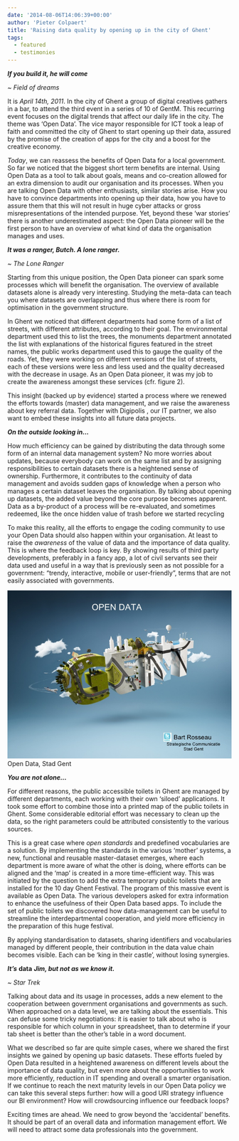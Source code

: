 ```yaml
---
date: '2014-08-06T14:06:39+00:00'
author: 'Pieter Colpaert'
title: 'Raising data quality by opening up in the city of Ghent'
tags:
  - featured
  - testimonies
---
```


**_If you build it, he will come_**

_~ Field of dreams_

It is _April 14th, 2011_. In the city of Ghent a group of digital creatives gathers in a bar, to attend the third event in a series of 10 of GentM. This recurring event focuses on the digital trends that affect our daily life in the city. The theme was ‘Open Data’. The vice mayor responsible for ICT took a leap of faith and committed the city of Ghent to start opening up their data, assured by the promise of the creation of apps for the city and a boost for the creative economy.

_Today_, we can reassess the benefits of Open Data for a local government. So far we noticed that the biggest short term benefits are internal. Using Open Data as a tool to talk about goals, means and co-creation allowed for an extra dimension to audit our organisation and its processes. When you are talking Open Data with other enthusiasts, similar stories arise. How you have to convince departments into opening up their data, how you have to assure them that this will not result in huge cyber attacks or gross misrepresentations of the intended purpose. Yet, beyond these ‘war stories’ there is another underestimated aspect: the Open Data pioneer will be the first person to have an overview of what kind of data the organisation manages and uses.

**_It was a ranger, Butch. A lone ranger._**

_~ The Lone Ranger_

Starting from this unique position, the Open Data pioneer can spark some processes which will benefit the organisation. The overview of available datasets alone is already very interesting. Studying the meta-data can teach you where datasets are overlapping and thus where there is room for optimisation in the government structure.

In Ghent we noticed that different departments had some form of a list of streets, with different attributes, according to their goal. The environmental department used this to list the trees, the monuments department annotated the list with explanations of the historical figures featured in the street names, the public works department used this to gauge the quality of the roads. Yet, they were working on different versions of the list of streets, each of these versions were less and less used and the quality decreased with the decrease in usage. As an Open Data pioneer, it was my job to create the awareness amongst these services (cfr. figure 2).

This insight (backed up by evidence) started a process where we renewed the efforts towards (master) data management, and we raise the awareness about key referral data. Together with Digipolis , our IT partner, we also want to embed these insights into all future data projects.

**_On the outside looking in…_**

How much efficiency can be gained by distributing the data through some form of an internal data management system? No more worries about updates, because everybody can work on the same list and by assigning responsibilities to certain datasets there is a heightened sense of ownership. Furthermore, it contributes to the continuity of data management and avoids sudden gaps of knowledge when a person who manages a certain dataset leaves the organisation. By talking about opening up datasets, the added value beyond the core purpose becomes apparent. Data as a by-product of a process will be re-evaluated, and sometimes redeemed, like the once hidden value of trash before we started recycling

To make this reality, all the efforts to engage the coding community to use your Open Data should also happen within your organisation. At least to raise the _awareness_ of the value of data and the importance of data quality. This is where the feedback loop is key. By showing results of third party developments, preferably in a fancy app, a lot of civil servants see their data used and useful in a way that is previously seen as not possible for a government: “trendy, interactive, mobile or user-friendly”, terms that are not easily associated with governments.

![](open-data-in-gent-1-728.jpg)Open Data, Stad Gent

**_You are not alone…_**

For different reasons, the public accessible toilets in Ghent are managed by different departments, each working with their own ‘siloed’ applications. It took some effort to combine those into a printed map of the public toilets in Ghent. Some considerable editorial effort was necessary to clean up the data, so the right parameters could be attributed consistently to the various sources.

This is a great case where _open standards_ and predefined vocabularies are a solution. By implementing the standards in the various ‘mother’ systems, a new, functional and reusable master-dataset emerges, where each department is more aware of what the other is doing, where efforts can be aligned and the ‘map’ is created in a more time-efficient way. This was initiated by the question to add the extra temporary public toilets that are installed for the 10 day Ghent Festival. The program of this massive event is available as Open Data. The various developers asked for extra information to enhance the usefulness of their Open Data based apps. To include the set of public toilets we discovered how data-management can be useful to streamline the interdepartmental cooperation, and yield more efficiency in the preparation of this huge festival.

By applying standardisation to datasets, sharing identifiers and vocabularies managed by different people, their contribution in the data value chain becomes visible. Each can be ‘king in their castle’, without losing synergies.

**_It’s_** **data** **_Jim, but not as we know it._**

_~ Star Trek_

Talking about data and its usage in processes, adds a new element to the cooperation between government organisations and governments as such. When approached on a data level, we are talking about the essentials. This can defuse some tricky negotiations: it is easier to talk about who is responsible for which column in your spreadsheet, than to determine if your tab sheet is better than the other’s table in a word document.

What we described so far are quite simple cases, where we shared the first insights we gained by opening up basic datasets. These efforts fueled by Open Data resulted in a heightened awareness on different levels about the importance of data quality, but even more about the opportunities to work more efficiently, reduction in IT spending and overall a smarter organisation. If we continue to reach the next maturity levels in our Open Data policy we can take this several steps further: how will a good URI strategy influence our BI environment? How will crowdsourcing influence our feedback loops?

Exciting times are ahead. We need to grow beyond the ‘accidental’ benefits. It should be part of an overall data and information management effort. We will need to attract some data professionals into the government.
